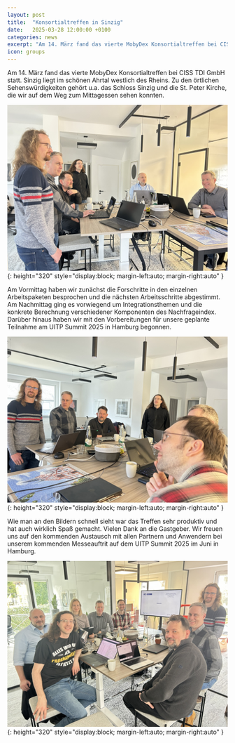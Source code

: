 ```yaml
---
layout: post
title:  "Konsortialtreffen in Sinzig"
date:   2025-03-28 12:00:00 +0100
categories: news
excerpt: "Am 14. März fand das vierte MobyDex Konsortialtreffen bei CISS TDI GmbH statt."
icon: groups
---
```


Am 14. März fand das vierte MobyDex Konsortialtreffen bei CISS TDI GmbH statt. Sinzig liegt im schönen Ahrtal westlich des Rheins. Zu den örtlichen Sehenswürdigkeiten gehört u.a. das Schloss Sinzig und die St. Peter Kirche, die wir auf dem Weg zum Mittagessen sehen konnten.

![Impressionen aus Sinzig](/assets/images/workshops/sinzig/img1.jpg){: height="320" style="display:block; margin-left:auto; margin-right:auto" }

Am Vormittag haben wir zunächst die Forschritte in den einzelnen Arbeitspaketen besprochen und die nächsten Arbeitsschritte abgestimmt. Am Nachmittag ging es vorwiegend um Integrationsthemen und die konkrete Berechnung verschiedener Komponenten des Nachfrageindex. Darüber hinaus haben wir mit den Vorbereitungen für unsere geplante Teilnahme am UITP Summit 2025 in Hamburg begonnen. 

![Impressionen aus Sinzig](/assets/images/workshops/sinzig/img2.jpg){: height="320" style="display:block; margin-left:auto; margin-right:auto" }

Wie man an den Bildern schnell sieht war das Treffen sehr produktiv und hat auch wirklich Spaß gemacht. Vielen Dank an die Gastgeber. Wir freuen uns auf den kommenden Austausch mit allen Partnern und Anwendern bei unserem kommenden Messeauftrit auf dem UITP Summit 2025 im Juni in Hamburg.

![Impressionen aus Sinzig](/assets/images/workshops/sinzig/img3.jpg){: height="320" style="display:block; margin-left:auto; margin-right:auto" }
